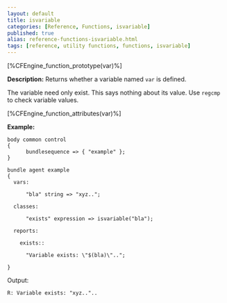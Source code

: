 ```yaml
---
layout: default
title: isvariable
categories: [Reference, Functions, isvariable]
published: true
alias: reference-functions-isvariable.html
tags: [reference, utility functions, functions, isvariable]
---
```


[%CFEngine_function_prototype(var)%]

**Description:** Returns whether a variable named `var` is defined.

The variable need only exist. This says nothing about its value. Use
`regcmp` to check variable values.

[%CFEngine_function_attributes(var)%]

**Example:**

```cf3
body common control
{
      bundlesequence => { "example" };
}

bundle agent example
{
  vars:

      "bla" string => "xyz..";

  classes:

      "exists" expression => isvariable("bla");

  reports:

    exists::

      "Variable exists: \"$(bla)\"..";

}
```

Output:

```
R: Variable exists: "xyz.."..
```
